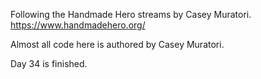 Following the Handmade Hero streams by Casey Muratori. https://www.handmadehero.org/

Almost all code here is authored by Casey Muratori.

Day 34 is finished.
